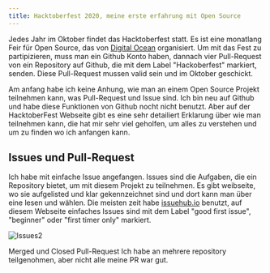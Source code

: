 ```yaml
---
title: Hacktoberfest 2020, meine erste erfahrung mit Open Source
---
```


Jedes Jahr im Oktober findet das Hacktoberfest statt.
Es ist eine monatlang Feir für Open Source, das von [Digital Ocean](https://hacktoberfest.digitalocean.com) organisiert. 
Um mit das Fest zu partipizieren,  muss man ein Github Konto haben, dannach vier Pull-Request von ein Repository auf Github, 
die mit dem Label "Hackoberfest" markiert, senden. Diese Pull-Request mussen valid sein und im Oktober geschickt. 

Am anfang habe ich keine Anhung, wie man an einem Open Source Projekt teilnehmen kann, was Pull-Request und Issue sind. 
Ich bin neu auf Github und habe diese Funktionen von Github nocht nicht benutzt.
Aber auf der HacktoberFest Webseite gibt es eine sehr detailiert Erklarung über wie man teilnehmen kann,
die hat mir sehr viel geholfen, um alles zu verstehen und um zu finden wo ich anfangen kann.

## Issues und Pull-Request
Ich habe mit einfache Issue angefangen. Issues sind die Aufgaben, die ein Repository bietet, um mit diesem Projekt zu teilnehmen. Es gibt weibseite, wo sie aufgelisted und klar gekennzeichnet sind und dort kann man über eine lesen und wählen. Die meisten zeit habe [issuehub.io](http://issuehub.io) benutzt, auf diesem Webseite einfaches Issues sind mit dem Label "good first issue", "beginner" oder "first timer only" markiert. 

![Issues2](https://user-images.githubusercontent.com/72214216/97262005-488aad00-1820-11eb-9fb4-0e91c0545f9d.PNG)

Merged und Closed Pull-Request
Ich habe an mehrere repository teilgenohmen, aber nicht alle meine PR war gut. 

